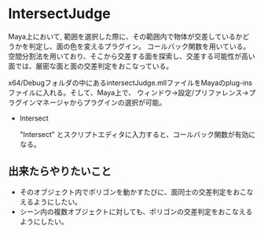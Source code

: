 # IntersectJudge
Maya上において, 範囲を選択した際に、その範囲内で物体が交差しているかどうかを判定し、面の色を変えるプラグイン。
コールバック関数を用いている。
空間分割法を用いており、そこから交差する面を探索し、交差する可能性が高い面では、厳密な面と面の交差判定をおこなっている。

x64/Debugフォルダの中にあるintersectJudge.mllファイルをMayaのplug-insファイルに入れる。そして、Maya上で、
ウィンドウ->設定/プリファレンス->プラグインマネージャからプラグインの選択が可能。
- Intersect

  "Intersect" とスクリプトエディタに入力すると、コールバック関数が有効になる。

## 出来たらやりたいこと
- そのオブジェクト内でポリゴンを動かすたびに、面同士の交差判定をおこなえるようにしたい。
- シーン内の複数オブジェクトに対しても、ポリゴンの交差判定をおこなえるようにしたい。
